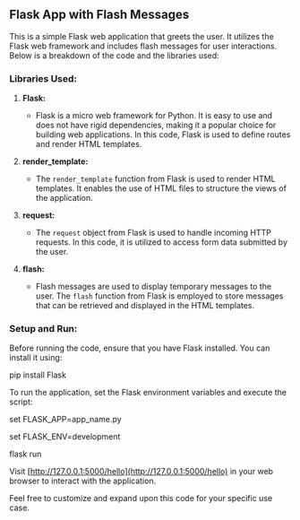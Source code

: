## Flask App with Flash Messages

This is a simple Flask web application that greets the user. It utilizes the Flask web framework and includes flash messages for user interactions. Below is a breakdown of the code and the libraries used:

### Libraries Used:

1. **Flask:**
   - Flask is a micro web framework for Python. It is easy to use and does not have rigid dependencies, making it a popular choice for building web applications. In this code, Flask is used to define routes and render HTML templates.

2. **render_template:**
   - The `render_template` function from Flask is used to render HTML templates. It enables the use of HTML files to structure the views of the application.

3. **request:**
   - The `request` object from Flask is used to handle incoming HTTP requests. In this code, it is utilized to access form data submitted by the user.

4. **flash:**
   - Flash messages are used to display temporary messages to the user. The `flash` function from Flask is employed to store messages that can be retrieved and displayed in the HTML templates.


### Setup and Run:

Before running the code, ensure that you have Flask installed. You can install it using:


pip install Flask


To run the application, set the Flask environment variables and execute the script:


set FLASK_APP=app_name.py

set FLASK_ENV=development

flask run


Visit [http://127.0.0.1:5000/hello](http://127.0.0.1:5000/hello) in your web browser to interact with the application.

Feel free to customize and expand upon this code for your specific use case.
